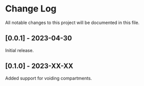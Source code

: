 # Change Log
All notable changes to this project will be documented in this file.

## [0.0.1] - 2023-04-30

Initial release.

## [0.1.0] - 2023-XX-XX

Added support for voiding compartments.
